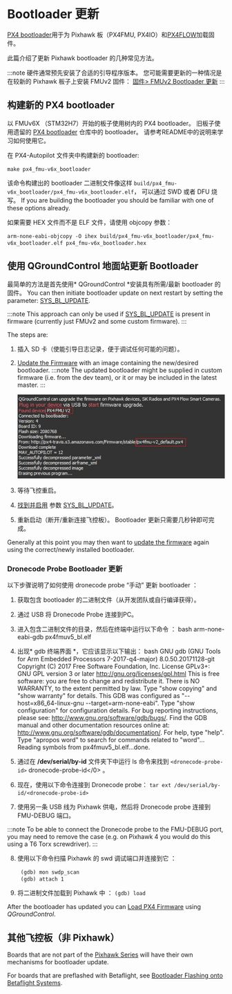 # Bootloader 更新

[PX4 bootloader](https://github.com/PX4/Bootloader)用于为 Pixhawk 板（PX4FMU, PX4IO）和[PX4FLOW](../sensor/px4flow.md)加载固件。

此篇介绍了更新 Pixhawk bootloader 的几种常见方法。

:::note
硬件通常预先安装了合适的引导程序版本。 您可能需要更新的一种情况是在较新的 Pixhawk 板子上安装 FMUv2 固件： [固件> FMUv2 Bootloader 更新](../config/firmware.md#bootloader)
:::

## 构建新的 PX4 bootloader

以 FMUv6X （STM32H7）开始的板子使用树内的 PX4 bootloader。 旧板子使用遗留的 [PX4 bootloader](https://github.com/PX4/Bootloader) 仓库中的 bootloader。 请参考README中的说明来学习如何使用它。

在 PX4-Autopilot 文件夹中构建新的 bootloader:

    make px4_fmu-v6x_bootloader
    

该命令构建出的 bootloader 二进制文件像这样 `build/px4_fmu-v6x_bootloader/px4_fmu-v6x_bootloader.elf`， 可以通过 SWD 或者 DFU 烧写。 If you are building the bootloader you should be familiar with one of these options already.

如果需要 HEX 文件而不是 ELF 文件，请使用 objcopy 参数：

    arm-none-eabi-objcopy -O ihex build/px4_fmu-v6x_bootloader/px4_fmu-v6x_bootloader.elf px4_fmu-v6x_bootloader.hex
    

<span id="qgc_bootloader_update"></span>

## 使用 QGroundControl 地面站更新 Bootloader

最简单的方法是首先使用* QGroundControl *安装具有所需/最新 bootloader 的固件。 You can then initiate bootloader update on next restart by setting the parameter: [SYS_BL_UPDATE](../advanced_config/parameter_reference.md#SYS_BL_UPDATE).

:::note
This approach can only be used if [SYS_BL_UPDATE](../advanced_config/parameter_reference.md#SYS_BL_UPDATE) is present in firmware (currently just FMUv2 and some custom firmware).
:::

The steps are:

1. 插入 SD 卡（使能引导日志记录，便于调试任何可能的问题）。
2. [Update the Firmware](../config/firmware.md#custom) with an image containing the new/desired bootloader. :::note The updated bootloader might be supplied in custom firmware (i.e. from the dev team), or it or may be included in the latest master.
:::
    
    ![FMUv2 更新](../../assets/qgc/setup/firmware/bootloader_update.jpg)

3. 等待飞控重启。

4. [找到并启用](../advanced_config/parameters.md) 参数 [SYS_BL_UPDATE](../advanced_config/parameter_reference.md#SYS_BL_UPDATE)。
5. 重新启动（断开/重新连接飞控板）。 Bootloader 更新只需要几秒钟即可完成。

Generally at this point you may then want to [update the firmware](../config/firmware.md) again using the correct/newly installed bootloader.

<span id="dronecode_probe"></span>

### Dronecode Probe Bootloader 更新

以下步骤说明了如何使用 dronecode probe “手动” 更新 bootloader ：

1. 获取包含 bootloader 的二进制文件（从开发团队或自行编译获得）。
2. 通过 USB 将 Dronecode Probe 连接到PC。 
3. 进入包含二进制文件的目录，然后在终端中运行以下命令 ： 
        bash
        arm-none-eabi-gdb px4fmuv5_bl.elf

4. 出现* gdb 终端界面 *，它应该显示以下输出： 
        bash
        GNU gdb (GNU Tools for Arm Embedded Processors 7-2017-q4-major) 8.0.50.20171128-git
        Copyright (C) 2017 Free Software Foundation, Inc.
        License GPLv3+: GNU GPL version 3 or later <http://gnu.org/licenses/gpl.html>
        This is free software: you are free to change and redistribute it.
        There is NO WARRANTY, to the extent permitted by law.  Type "show copying"
        and "show warranty" for details.
        This GDB was configured as "--host=x86_64-linux-gnu --target=arm-none-eabi".
        Type "show configuration" for configuration details.
        For bug reporting instructions, please see:
        <http://www.gnu.org/software/gdb/bugs/>.
        Find the GDB manual and other documentation resources online at:
        <http://www.gnu.org/software/gdb/documentation/>.
        For help, type "help".
        Type "apropos word" to search for commands related to "word"...
        Reading symbols from px4fmuv5_bl.elf...done.

5. 通过在 **/dev/serial/by-id** 文件夹下中运行 ls 命令来找到 `<dronecode-probe-id>` dronecode-probe-id</0> 。
6. 现在，使用以下命令连接到 Dronecode probe： ```tar ext /dev/serial/by-id/<dronecode-probe-id>```
7. 使用另一条 USB 线为 Pixhawk 供电，然后将 Dronecode probe 连接到 FMU-DEBUG 端口。
    
:::note
To be able to connect the Dronecode probe to the FMU-DEBUG port, you may need to remove the case (e.g. on Pixhawk 4 you would do this using a T6 Torx screwdriver).
:::

8. 使用以下命令扫描 Pixhawk 的 swd 调试端口并连接到它 ：
    
        (gdb) mon swdp_scan
        (gdb) attach 1
        

9. 将二进制文件加载到 Pixhawk 中 ： ```(gdb) load```

After the bootloader has updated you can [Load PX4 Firmware](../config/firmware.md) using *QGroundControl*.

## 其他飞控板（非 Pixhawk）

Boards that are not part of the [Pixhawk Series](../flight_controller/pixhawk_series.md) will have their own mechanisms for bootloader update.

For boards that are preflashed with Betaflight, see [Bootloader Flashing onto Betaflight Systems](bootloader_update_from_betaflight.md).